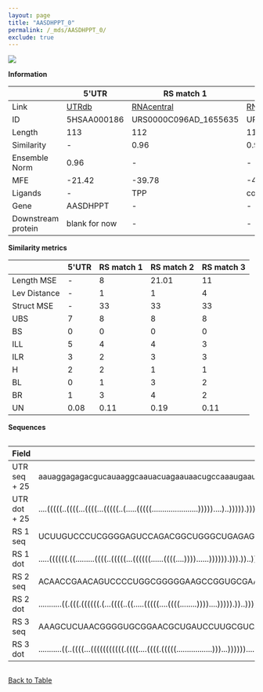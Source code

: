 ```yaml
---
layout: page
title: "AASDHPPT_0"
permalink: /_mds/AASDHPPT_0/
exclude: true
---
```




![](../../alns_9.28.22/aln_5HSAA000186_0.965.png?raw=true)


**Information**

| | 5'UTR       | RS match 1   | RS match 2  | RS match 3 |
| ---- | ----------- | ----------- | ----------- | ----------- |
| Link | <a href="http://utrdb.ba.itb.cnr.it/getutr/5HSAA000186/1" target="_blank" rel="noopener noreferrer">UTRdb</a>   | <a href="https://rnacentral.org/rna/URS0000C096AD/1655635" target="_blank" rel="noopener noreferrer">RNAcentral</a>     |<a href="https://rnacentral.org/rna/URS0002312FCF/909613" target="_blank" rel="noopener noreferrer">RNAcentral</a>  | <a href="https://rnacentral.org/rna/URS0000BEE653/686597" target="_blank" rel="noopener noreferrer">RNAcentral</a>   |
| ID | 5HSAA000186     | URS0000C096AD_1655635     | URS0002312FCF_909613     | URS0000BEE653_686597     |
| Length | 113     |  112    | 112   |  115    |
| Similarity | - | 0.96 | 0.96 | 0.95 |
| Ensemble Norm | 0.96 | - | - | - |
| MFE | -21.42 | -39.78 | -41.29 | -31.99 |
| Ligands | - | TPP | cobalamin | TPP |
| Gene | AASDHPPT | - | - | - |
| Downstream protein | blank for now    |    -    | -  | - |


**Similarity metrics**

| | 5'UTR       | RS match 1   | RS match 2  | RS match 3 |
| ---- | ----------- | ----------- | ----------- | ----------- |
| Length MSE | - | 8 | 21.01 | 11 |
| Lev Distance | - | 1 | 1 | 4 |
| Struct MSE | - | 33 | 33 | 33 |
| UBS| 7 | 8 | 8 | 8 |
| BS | 0 | 0 | 0 | 0 |
| ILL | 5 | 4 | 4 | 3 |
| ILR | 3 | 2 | 3 | 3 |
| H | 2 | 2 | 1 | 1 |
| BL | 0 | 1 | 3 | 2 |
| BR | 1 | 3 | 4 | 2 |
| UN | 0.08 | 0.11 | 0.19 | 0.11 |

**Sequences**


<div style="overflow-x:auto;">

<table>
<colgroup>
<col width="30%" />
<col width="70%" />
</colgroup>
<thead>
<tr class="header">
<th>Field</th>
<th>Description</th>
</tr>
</thead>
<tbody>
<tr>
<td markdown="span">UTR seq + 25 </td>
<td markdown="span"> aauaggagagacgucauaaggcaauacuagaauaacugccaaaugaauuacauaaacaauacuguuuuggaaaaaggcuggucgucugATGGTTTTCCCTGCCAAACGGTTCT </td>
</tr>
<tr>
<td markdown="span">UTR dot + 25  </td>
<td markdown="span"> ....(((((..((((...((((...(((((..(.....(((((......................)))))....)..))))).))))))))..)))))..(((....)))...
</td>
</tr>


<tr>
<td markdown="span">RS 1 seq </td>
<td markdown="span"> UCUUGUCCCUCGGGGAGUCCAGACGGCUGGGCUGAGAGUCGGGAACCACGGUCCCGAGACCCUAUAACCUGAUGCGGAUCAUGCCGCCGGAGGGAACGGGCGAACCCUUUUC
</td>
</tr>


<tr>
<td markdown="span">RS 1 dot </td>
<td markdown="span"> .....((((((.((.........((((..(((((...((((((......((((....))))......)))))).))).))..)))))).))))))..(((....))).....
</td>
</tr>


<tr>
<td markdown="span">RS 2 seq </td>
<td markdown="span"> ACAACCGAACAGUCCCCUGGCGGGGGAAGCCGGUGCGAAUCCGGCGCUGACCCGCAACCGUGAGUGGCCGCGCGCCACGAGUCGGAAUGCCCGCCCGGGAACACGAACAACC
</td>
</tr>


<tr>
<td markdown="span">RS 2 dot </td>
<td markdown="span"> ...........((.(((.((((((.(...((((..((.....(((((....((((........))))....))))).))..))))..).)))))).))).))..........
</td>
</tr>


<tr>
<td markdown="span">RS 3 seq </td>
<td markdown="span"> AAAGCUCUAACGGGGUGCGGAACGCUGAUCCUUGCGUCAACCGCUGAGAGGUGAAGACCAACCCGAGGAACCUGAUCCGGCUAAAACCGGCGGAGGGAUUAGACGCGUGAACCAG
</td>
</tr>


<tr>
<td markdown="span">RS 3 dot </td>
<td markdown="span"> ...........((..((((...(((((((((((.((((....((((.(((((.................)))...)))))).......)))).))))))))).))))))..))..
</td>
</tr>

</tbody>
</table>


</div>


[Back to Table](../../display)
